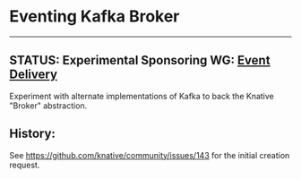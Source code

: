 # Eventing Kafka Broker

---
STATUS: Experimental
Sponsoring WG: [Event Delivery](https://github.com/knative/community/blob/master/working-groups/WORKING-GROUPS.md#event-delivery)
---

Experiment with alternate implementations of Kafka to back the Knative "Broker"
abstraction.

## History:

See https://github.com/knative/community/issues/143 for the initial creation
request.

